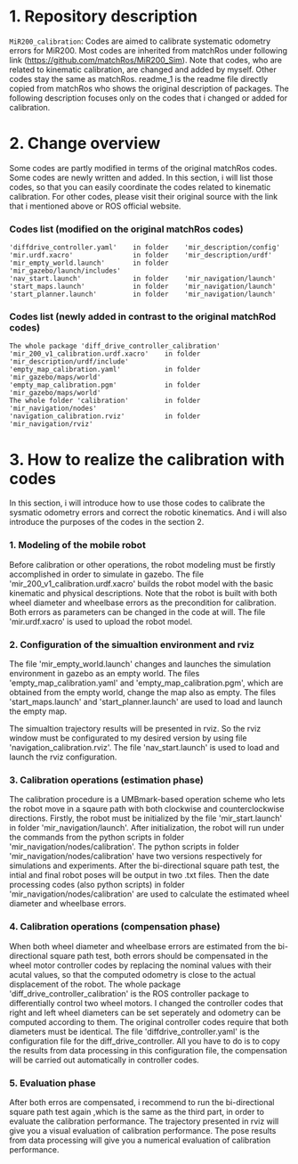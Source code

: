 # 1. Repository description
`MiR200_calibration`: Codes are aimed to calibrate systematic odometry errors for MiR200. Most codes are inherited from matchRos under following link (https://github.com/matchRos/MiR200_Sim). Note that codes, who are related to kinematic calibration, are changed and added by myself. Other codes stay the same as matchRos. readme_1 is the readme file directly copied from matchRos who shows the original description of packages. The following description focuses only on the codes that i changed or added for calibration.

# 2. Change overview
Some codes are partly modified in terms of the original matchRos codes. Some codes are newly written and added. In this section, i will list those codes, so that you can easily coordinate the codes related to kinematic calibration. For other codes, please visit their original source with the link that i mentioned above or ROS official website.

### Codes list (modified on the original matchRos codes)
```
'diffdrive_controller.yaml'    in folder    'mir_description/config'
'mir.urdf.xacro'               in folder    'mir_description/urdf'
'mir_empty_world.launch'       in folder    'mir_gazebo/launch/includes'
'nav_start.launch'             in folder    'mir_navigation/launch'
'start_maps.launch'            in folder    'mir_navigation/launch'
'start_planner.launch'         in folder    'mir_navigation/launch'
```

### Codes list (newly added in contrast to the original matchRod codes)
```
The whole package 'diff_drive_controller_calibration'
'mir_200_v1_calibration.urdf.xacro'    in folder    'mir_description/urdf/include'
'empty_map_calibration.yaml'           in folder    'mir_gazebo/maps/world'
'empty_map_calibration.pgm'            in folder    'mir_gazebo/maps/world'
The whole folder 'calibration'         in folder    'mir_navigation/nodes'
'navigation_calibration.rviz'          in folder    'mir_navigation/rviz'
```

# 3. How to realize the calibration with codes
In this section, i will introduce how to use those codes to calibrate the sysmatic odometry errors and correct the robotic kinematics. And i will also introduce the purposes of the codes in the section 2.

### 1. Modeling of the mobile robot
Before calibration or other operations, the robot modeling must be firstly accomplished in order to simulate in gazebo. The file 'mir_200_v1_calibration.urdf.xacro' builds the robot model with the basic kinematic and physical descriptions. Note that the robot is built with both wheel diameter and wheelbase errors as the precondition for calibration. Both errors as parameters can be changed in the code at will. The file 'mir.urdf.xacro' is used to upload the robot model.

### 2. Configuration of the simualtion environment and rviz
The file 'mir_empty_world.launch' changes and launches the simulation environment in gazebo as an empty world. The files 'empty_map_calibration.yaml' and 'empty_map_calibration.pgm', which are obtained from the empty world, change the map also as empty. The files 'start_maps.launch' and 'start_planner.launch' are used to load and launch the empty map.

The simualtion trajectory results will be presented in rviz. So the rviz window must be configurated to my desired version by using file 'navigation_calibration.rviz'. The file 'nav_start.launch' is used to load and launch the rviz configuration.

### 3. Calibration operations (estimation phase)
The calibration procedure is a UMBmark-based operation scheme who lets the robot move in a sqaure path with both clockwise and counterclockwise directions. Firstly, the robot must be initialized by the file 'mir_start.launch' in folder 'mir_navigation/launch'. After initialization, the robot will run under the commands from the python scripts in folder 'mir_navigation/nodes/calibration'. The python scripts in folder 'mir_navigation/nodes/calibration' have two versions respectively for simulations and experiments. After the bi-directional square path test, the intial and final robot poses will be output in two .txt files. Then the date processing codes (also python scripts) in folder 'mir_navigation/nodes/calibration' are used to calculate the estimated wheel diameter and wheelbase errors.

### 4. Calibration operations (compensation phase)
When both wheel diameter and wheelbase errors are estimated from the bi-directional square path test, both errors should be compensated in the wheel motor controller codes by replacing the nominal values with their acutal values, so that the computed odometry is close to the actual displacement of the robot. The whole package 'diff_drive_controller_calibration' is the ROS controller package to differentially control two wheel motors. I changed the controller codes that right and left wheel diameters can be set seperately and odometry can be computed according to them. The original controller codes require that both diameters must be identical. The file 'diffdrive_controller.yaml' is the configuration file for the diff_drive_controller. All you have to do is to copy the results from data processing in this configuration file, the compensation will be carried out automatically in controller codes.

### 5. Evaluation phase
After both erros are compensated, i recommend to run the bi-directional square path test again ,which is the same as the third part, in order to evaluate the calibration performance. The trajectory presented in rviz will give you a visual evaluation of calibration performance. The pose results from data processing will give you a numerical evaluation of calibration performance.
